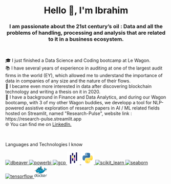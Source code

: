 <h1 align="center">Hello 👋, I'm Ibrahim</h1>
<h3 align="center">I am passionate about the 21st century’s oil : <b> Data </b> and all the problems of handling, processing and analysis that are related to it in a business ecosystem.</h3>
<p>&nbsp;</p>
🎓 I just finished a Data Science and Coding bootcamp at Le Wagon. <br>
📚 I have several years of experience in auditing at one of the largest audit firms in the world (EY), which allowed me to understand the importance of data in companies of any size and the nature of their flows. <br>
🚀 I became even more interested in data after discovering blockchain technology and writing a thesis on it in 2020. <br>
🔩 I have a background in Finance and Data Analytics, and during our Wagon bootcamp, with 3 of my other Wagon buddies, we developp a tool for NLP-powered assistive exploration of research papers in AI / ML related fields hosted on Streamlit, named "Research-Pulse", website link : https://research-pulse.streamlit.app <br>
🌐 You can find me on <a href="https://www.linkedin.com/in/ibrahim-guesmi"> LinkedIn. </a>
<p>&nbsp;</p>

Languages and Technologies I know
<p align="left"> <a href="https://dbeaver.io/" target="_blank" rel="noreferrer"> <img src="https://upload.wikimedia.org/wikipedia/commons/thumb/b/b5/DBeaver_logo.svg/langfr-800px-DBeaver_logo.svg.png" alt="dbeaver" width="40" height="40"/> </a> <a href="https://powerbi.microsoft.com/" target="_blank" rel="noreferrer"> <img src="https://upload.wikimedia.org/wikipedia/commons/c/cf/New_Power_BI_Logo.svg" alt="powerbi" width="40" height="40"/> </a> <a href="https://cloud.google.com" target="_blank" rel="noreferrer"> <img src="https://www.vectorlogo.zone/logos/google_cloud/google_cloud-icon.svg" alt="gcp" width="40" height="40"/> </a> <a href="https://pandas.pydata.org/" target="_blank" rel="noreferrer"> <img src="https://raw.githubusercontent.com/devicons/devicon/2ae2a900d2f041da66e950e4d48052658d850630/icons/pandas/pandas-original.svg" alt="pandas" width="40" height="40"/> </a> <a href="https://www.python.org" target="_blank" rel="noreferrer"> <img src="https://raw.githubusercontent.com/devicons/devicon/master/icons/python/python-original.svg" alt="python" width="40" height="40"/> </a> <a href="https://scikit-learn.org/" target="_blank" rel="noreferrer"> <img src="https://upload.wikimedia.org/wikipedia/commons/0/05/Scikit_learn_logo_small.svg" alt="scikit_learn" width="40" height="40"/> </a> <a href="https://seaborn.pydata.org/" target="_blank" rel="noreferrer"> <img src="https://seaborn.pydata.org/_images/logo-mark-lightbg.svg" alt="seaborn" width="40" height="40"/> </a> <a href="https://www.tensorflow.org" target="_blank" rel="noreferrer"> <img src="https://www.vectorlogo.zone/logos/tensorflow/tensorflow-icon.svg" alt="tensorflow" width="40" height="40"/> <a href="https://www.docker.com/" target="_blank" rel="noreferrer"> <img src="https://raw.githubusercontent.com/devicons/devicon/master/icons/docker/docker-original-wordmark.svg" alt="docker" width="40" height="40"/> </a> </p>



